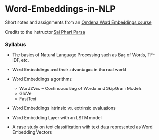 # Word-Embeddings-in-NLP

Short notes and assignments from an [Omdena Word Embeddings course](https://omdena.com/course/natural-language-processing-word-embeddings/)

Credits to the instructor [Sai Phani Parsa](https://www.linkedin.com/in/saiphaniparsa/)

### Syllabus
* The basics of Natural Language Processing such as Bag of Words, TF-IDF, etc.

* Word Embeddings and their advantages in the real world

* Word Embeddings algorithms:
  * Word2Vec – Continuous Bag of Words and SkipGram Models
  * GloVe
  * FastText

* Word Embeddings intrinsic vs. extrinsic evaluations

* Word Embedding Layer with an LSTM model

* A case study on text classification with text data represented as Word Embedding Vectors
